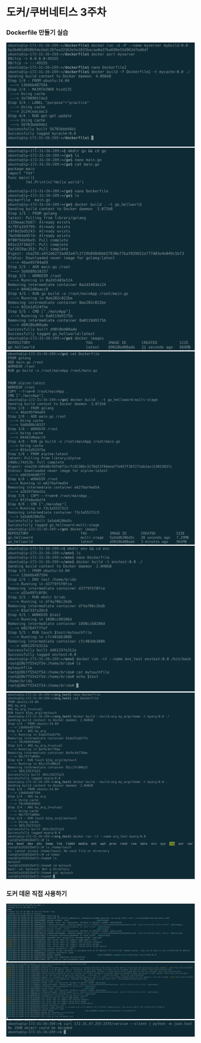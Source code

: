 # 도커/쿠버네티스 3주차
### Dockerfile 만들기 실습
![](Screen%20Shot%202022-06-30%20at%202.04.52%20PM.png)
![](Screen%20Shot%202022-06-30%20at%202.27.48%20PM.png)
![](Screen%20Shot%202022-06-30%20at%202.31.01%20PM.png)
![](Screen%20Shot%202022-06-30%20at%202.43.34%20PM.png)
![](Screen%20Shot%202022-06-30%20at%203.16.07%20PM.png)
### 도커 데몬 직접 사용하기
![Dockred 직접 실행하기](Screen%20Shot%202022-07-03%20at%202.07.28%20PM.png)
![유닉스 소켓과 Remote API를 위한 바인딩 주소 동시 설정](Screen%20Shot%202022-07-03%20at%202.12.07%20PM.png)
![예제랑 다른 결과나옴](Screen%20Shot%202022-07-03%20at%202.26.36%20PM.png)